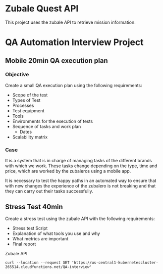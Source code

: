 # Zubale Quest API

This project uses the zubale API to retrieve mission information.

# QA Automation Interview Project

## Mobile 20min QA execution plan

### Objective

Create a small QA execution plan using the following requirements:

- Scope of the test
- Types of Test
- Processes
- Test equipment
- Tools
- Environments for the execution of tests
- Sequence of tasks and work plan
  - Dates
- Scalability matrix

### Case

It is a system that is in charge of managing tasks of the different brands with which we work. 
These tasks change depending on the type, time and price, which are worked by the zubaleros using a mobile app.

It is necessary to test the happy paths in an automated way to ensure that with new changes the experience of the zubalero is not breaking and that they can carry out their tasks successfully.


## Stress Test 40min

Create a stress test using the zubale API with the following requirements:

- Stress test Script
- Explanation of what tools you use and why
- What metrics are important
- Final report

Zubale API
```
curl --location --request GET 'https://us-central1-kubernetescluster-265514.cloudfunctions.net/QA-interview'
```



